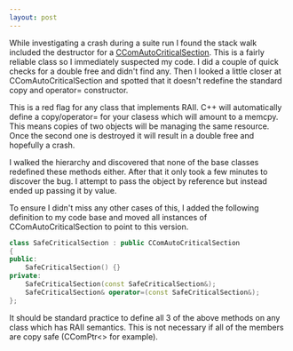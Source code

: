 ```yaml
---
layout: post
---
```

While investigating a crash during a suite run I found the stack walk included the destructor for a [CComAutoCriticalSection](http://msdn2.microsoft.com/en-us/library/50yhb8t7.aspx).  This is a fairly reliable class so I immediately suspected my code.  I did a couple of quick checks for a double free and didn't find any.  Then I looked a little closer at CComAutoCriticalSection and spotted that it doesn't redefine the standard copy and operator= constructor.

This is a red flag for any class that implements RAII.  C++ will automatically define a copy/operator= for your clasess which will amount to a memcpy.  This means copies of two objects will be managing the same resource.  Once the second one is destroyed it will result in a double free and hopefully a crash.

I walked the hierarchy and discovered that none of the base classes redefined these methods either.  After that it only took a few minutes to discover the bug.  I attempt to pass the object by reference but instead ended up passing it by value.

To ensure I didn't miss any other cases of this, I added the following definition to my code base and moved all instances of CComAutoCriticalSection to point to this version.

``` c++
class SafeCriticalSection : public CComAutoCriticalSection
{
public:
    SafeCriticalSection() {}
private:
    SafeCriticalSection(const SafeCriticalSection&);
    SafeCriticalSection& operator=(const SafeCriticalSection&);
};
```

It should be standard practice to define all 3 of the above methods on any class which has RAII semantics.  This is not necessary if all of the members are copy safe (CComPtr<> for example).

